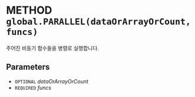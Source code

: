 # METHOD `global.PARALLEL(dataOrArrayOrCount, funcs)`
주어진 비동기 함수들을 병렬로 실행합니다.

## Parameters
* `OPTIONAL` *dataOrArrayOrCount*
* `REQUIRED` *funcs*
